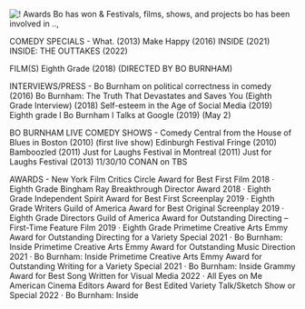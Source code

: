 ![!](https://media.discordapp.net/attachments/1089617212677030019/1210444279122501663/IMG_2991.jpg?ex=65ea9515&is=65d82015&hm=ecfce7cc96b5daf35a849558139c790454715d00282a914a888742682b450395&) Awards Bo has won & Festivals, films, shows, and projects bo has been involved in ..,

COMEDY SPECIALS -
What. (2013) 
Make Happy (2016)
INSIDE (2021)
INSIDE: THE OUTTAKES (2022)

FILM(S)
Eighth Grade (2018) (DIRECTED BY BO BURNHAM)

INTERVIEWS/PRESS -
Bo Burnham on political correctness in comedy (2016)
Bo Burnham: The Truth That Devastates and Saves You (Eighth Grade Interview) (2018)
Self-esteem in the Age of Social Media (2019)
Eighth grade l Bo Burnham l Talks at Google (2019) (May 2)


BO BURNHAM LIVE COMEDY SHOWS -
Comedy Central from the House of Blues in Boston  (2010) (first live show)
Edinburgh Festival Fringe (2010)
Bamboozled (2011)
Just for Laughs Festival in Montreal (2011)
Just for Laughs Festival (2013)
11/30/10 CONAN on TBS

AWARDS -
New York Film Critics Circle Award for Best First Film
2018 · Eighth Grade
Bingham Ray Breakthrough Director Award
2018 · Eighth Grade
Independent Spirit Award for Best First Screenplay
2019 · Eighth Grade
Writers Guild of America Award for Best Original Screenplay
2019 · Eighth Grade
Directors Guild of America Award for Outstanding Directing – First-Time Feature Film
2019 · Eighth Grade
Primetime Creative Arts Emmy Award for Outstanding Directing for a Variety Special
2021 · Bo Burnham: Inside
Primetime Creative Arts Emmy Award for Outstanding Music Direction
2021 · Bo Burnham: Inside
Primetime Creative Arts Emmy Award for Outstanding Writing for a Variety Special
2021 · Bo Burnham: Inside
Grammy Award for Best Song Written for Visual Media
2022 · All Eyes on Me
American Cinema Editors Award for Best Edited Variety Talk/Sketch Show or Special
2022 · Bo Burnham: Inside